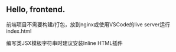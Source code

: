 ## Hello, frontend.

前端项目不需要构建/打包，放到nginx或使用VSCode的live server运行index.html

编写类JSX模板字符串时建议安装Inline HTML插件